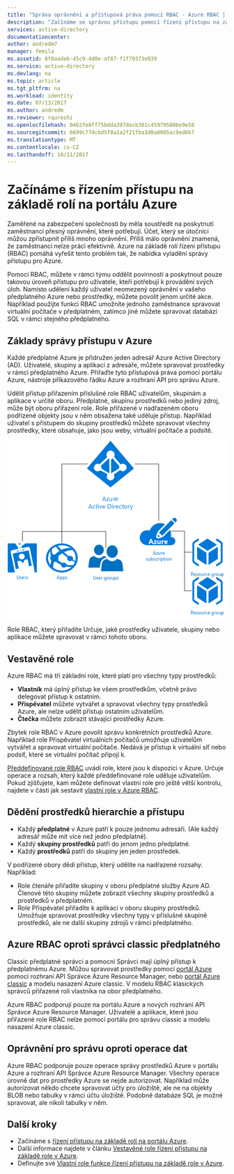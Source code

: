 ```yaml
---
title: "Správa oprávnění a přístupová práva pomocí RBAC - Azure RBAC | Microsoft Docs"
description: "Začínáme se správou přístupu pomocí řízení přístupu na základě role Azure na portálu Azure. Používejte přiřazení rolí k přiřazení oprávnění v adresáři."
services: active-directory
documentationcenter: 
author: andredm7
manager: femila
ms.assetid: 8f8aadeb-45c9-4d0e-af87-f1f79373e039
ms.service: active-directory
ms.devlang: na
ms.topic: article
ms.tgt_pltfrm: na
ms.workload: identity
ms.date: 07/13/2017
ms.author: andredm
ms.reviewer: rqureshi
ms.openlocfilehash: 0462fe8ff75bdda397decb301c459795886e9e58
ms.sourcegitcommit: 6699c77dcbd5f8a1a2f21fba3d0a0005ac9ed6b7
ms.translationtype: MT
ms.contentlocale: cs-CZ
ms.lasthandoff: 10/11/2017
---
```

# <a name="get-started-with-role-based-access-control-in-the-azure-portal"></a>Začínáme s řízením přístupu na základě rolí na portálu Azure
Zaměřené na zabezpečení společnosti by měla soustředit na poskytnutí zaměstnanci přesný oprávnění, které potřebují. Účet, který se útočníci můžou zpřístupnit příliš mnoho oprávnění. Příliš málo oprávnění znamená, že zaměstnanci nelze práci efektivně. Azure na základě rolí řízení přístupu (RBAC) pomáhá vyřešit tento problém tak, že nabídka vyladění správy přístupu pro Azure.

Pomocí RBAC, můžete v rámci týmu oddělit povinností a poskytnout pouze takovou úroveň přístupu pro uživatele, kteří potřebují k provádění svých úloh. Namísto udělení každý uživatel neomezený oprávnění v vašeho předplatného Azure nebo prostředky, můžete povolit jenom určité akce. Například použijte funkci RBAC umožníte jednoho zaměstnance spravovat virtuální počítače v předplatném, zatímco jiné můžete spravovat databází SQL v rámci stejného předplatného.

## <a name="basics-of-access-management-in-azure"></a>Základy správy přístupu v Azure
Každé předplatné Azure je přidružen jeden adresář Azure Active Directory (AD). Uživatelé, skupiny a aplikací z adresáře, můžete spravovat prostředky v rámci předplatného Azure. Přiřaďte tyto přístupová práva pomocí portálu Azure, nástroje příkazového řádku Azure a rozhraní API pro správu Azure.

Udělit přístup přiřazením příslušné role RBAC uživatelům, skupinám a aplikace v určité oboru. Předplatné, skupinu prostředků nebo jediný zdroj, může být oboru přiřazení role. Role přiřazené v nadřazeném oboru podřízené objekty jsou v něm obsažena také uděluje přístup. Například uživatel s přístupem do skupiny prostředků můžete spravovat všechny prostředky, které obsahuje, jako jsou weby, virtuální počítače a podsítě.

![Vztah mezi elementy Azure Active Directory – diagram](./media/role-based-access-control-what-is/rbac_aad.png)

Role RBAC, který přiřadíte Určuje, jaké prostředky uživatele, skupiny nebo aplikace můžete spravovat v rámci tohoto oboru.

## <a name="built-in-roles"></a>Vestavěné role
Azure RBAC má tři základní role, které platí pro všechny typy prostředků:

* **Vlastník** má úplný přístup ke všem prostředkům, včetně právo delegovat přístup k ostatním.
* **Přispěvatel** můžete vytvářet a spravovat všechny typy prostředků Azure, ale nelze udělit přístup ostatním uživatelům.
* **Čtečka** můžete zobrazit stávající prostředky Azure.

Zbytek role RBAC v Azure povolit správu konkrétních prostředků Azure. Například role Přispěvatel virtuálních počítačů umožňuje uživatelům vytvářet a spravovat virtuální počítače. Nedává je přístup k virtuální síť nebo podsíť, které se virtuální počítač připojí k. 

[Předdefinované role RBAC](role-based-access-built-in-roles.md) uvádí role, které jsou k dispozici v Azure. Určuje operace a rozsah, který každé předdefinované role uděluje uživatelům. Pokud zjišťujete, kam můžete definovat vlastní role pro ještě větší kontrolu, najdete v části jak sestavit [vlastní role v Azure RBAC](role-based-access-control-custom-roles.md).

## <a name="resource-hierarchy-and-access-inheritance"></a>Dědění prostředků hierarchie a přístupu
* Každý **předplatné** v Azure patří k pouze jednomu adresáři. (Ale každý adresář může mít více než jedno předplatné).
* Každý **skupiny prostředků** patří do jenom jedno předplatné.
* Každý **prostředků** patří do skupiny jen jeden prostředek.

V podřízené obory dědí přístup, který udělíte na nadřazené rozsahy. Například:

* Role čtenáře přiřadíte skupiny v oboru předplatné služby Azure AD. Členové této skupiny můžete zobrazit všechny skupiny prostředků a prostředků v předplatném.
* Role Přispěvatel přiřadíte k aplikaci v oboru skupiny prostředků. Umožňuje spravovat prostředky všechny typy v příslušné skupině prostředků, ale ne další skupiny zdrojů v rámci předplatného.

## <a name="azure-rbac-vs-classic-subscription-administrators"></a>Azure RBAC oproti správci classic předplatného
Classic předplatné správci a pomocní Správci mají úplný přístup k předplatnému Azure. Můžou spravovat prostředky pomocí [portál Azure](https://portal.azure.com) pomocí rozhraní API Správce Azure Resource Manager, nebo [portál Azure classic](https://manage.windowsazure.com) a modelu nasazení Azure classic. V modelu RBAC klasických správců přiřazené roli vlastníka na obor předplatného.

Azure RBAC podporují pouze na portálu Azure a nových rozhraní API Správce Azure Resource Manager. Uživatelé a aplikace, které jsou přiřazené role RBAC nelze pomocí portálu pro správu classic a modelu nasazení Azure classic.

## <a name="authorization-for-management-vs-data-operations"></a>Oprávnění pro správu oproti operace dat
Azure RBAC podporuje pouze operace správy prostředků Azure v portálu Azure a rozhraní API Správce Azure Resource Manager. Všechny operace úrovně dat pro prostředky Azure se nejde autorizovat. Například může autorizovat někdo chcete spravovat účty pro úložiště, ale ne na objekty BLOB nebo tabulky v rámci účtu úložiště. Podobně databáze SQL je možné spravovat, ale nikoli tabulky v něm.

## <a name="next-steps"></a>Další kroky
* Začínáme s [řízení přístupu na základě rolí na portálu Azure](role-based-access-control-configure.md).
* Další informace najdete v článku [Vestavěné role řízení přístupu na základě role v Azure](role-based-access-built-in-roles.md).
* Definujte své [Vlastní role funkce řízení přístupu na základě role v Azure](role-based-access-control-custom-roles.md).
